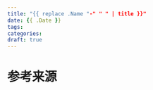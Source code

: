 ```yaml
---
title: "{{ replace .Name "-" " " | title }}"
date: {{ .Date }}
tags: 
categories: 
draft: true
---
```




<!-- more -->

# 参考来源

